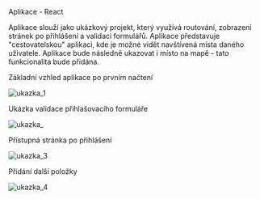 Aplikace - React

Aplikace slouží jako ukázkový projekt, který využívá routování, zobrazení stránek po přihlášení a validaci formulářů. 
Aplikace představuje "cestovatelskou" aplikaci, kde je možné vidět navštívená místa daného uživatele. Aplikace bude následně ukazovat i místo na mapě - tato funkcionalita bude přidána.

Základní vzhled aplikace po prvním načtení

![ukazka_1](https://user-images.githubusercontent.com/106878089/207428333-bde606b8-ad00-4109-b3c5-63e815f117d1.png)

Ukázka validace přihlašovacího formuláře

![ukazka_](https://user-images.githubusercontent.com/106878089/207425644-d6ef101d-317a-4e97-aa05-251d59a741ff.png)

Přístupná stránka po přihlášení

![ukazka_3](https://user-images.githubusercontent.com/106878089/207425730-13f8bb0d-9647-4f0c-b01a-1e53ed96f9ec.png)

Přidání další položky

![ukazka_4](https://user-images.githubusercontent.com/106878089/207425786-255e830d-df75-4401-9b92-4036adb541d8.png)
